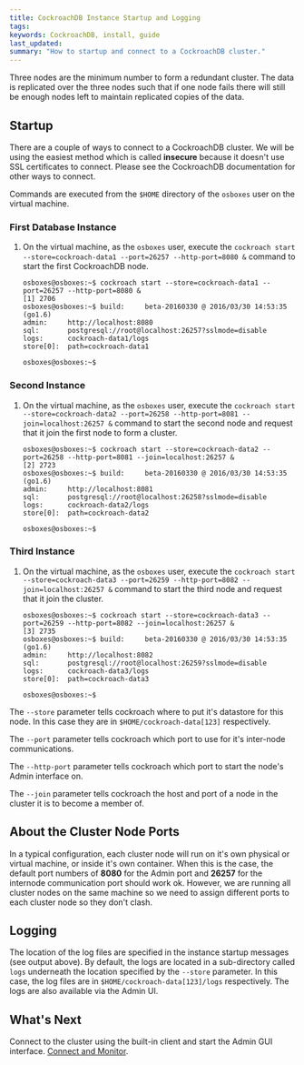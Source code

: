 ```yaml
---
title: CockroachDB Instance Startup and Logging
tags: 
keywords: CockroachDB, install, guide
last_updated: 
summary: "How to startup and connect to a CockroachDB cluster."
---
```


Three nodes are the minimum number to form a redundant cluster. The data is replicated over the three nodes such that if one node fails there will still be enough nodes left to maintain replicated copies of the data.

## Startup

There are a couple of ways to connect to a CockroachDB cluster. We will be using the easiest method which is called **insecure** because it doesn't use SSL certificates to connect. Please see the CockroachDB documentation for other ways to connect.

Commands are executed from the `$HOME` directory of the `osboxes` user on the virtual machine. 


### First Database Instance

1. On the virtual machine, as the `osboxes` user, execute the `cockroach start --store=cockroach-data1 --port=26257 --http-port=8080 &` command to start the first CockroachDB node.


   ```Shell
   osboxes@osboxes:~$ cockroach start --store=cockroach-data1 --port=26257 --http-port=8080 &
   [1] 2706
   osboxes@osboxes:~$ build:     beta-20160330 @ 2016/03/30 14:53:35 (go1.6)
   admin:     http://localhost:8080
   sql:       postgresql://root@localhost:26257?sslmode=disable
   logs:      cockroach-data1/logs
   store[0]:  path=cockroach-data1
   
   osboxes@osboxes:~$ 
   ```

### Second Instance

1. On the virtual machine, as the `osboxes` user, execute the `cockroach start --store=cockroach-data2 --port=26258 --http-port=8081 --join=localhost:26257 &` command to start the second node and request that it join the first node to form a cluster.

   ```Shell
   osboxes@osboxes:~$ cockroach start --store=cockroach-data2 --port=26258 --http-port=8081 --join=localhost:26257 &
   [2] 2723
   osboxes@osboxes:~$ build:     beta-20160330 @ 2016/03/30 14:53:35 (go1.6)
   admin:     http://localhost:8081
   sql:       postgresql://root@localhost:26258?sslmode=disable
   logs:      cockroach-data2/logs
   store[0]:  path=cockroach-data2
   
   osboxes@osboxes:~$ 
   ```

### Third Instance

1. On the virtual machine, as the `osboxes` user, execute the `cockroach start --store=cockroach-data3 --port=26259 --http-port=8082 --join=localhost:26257 &` command to start the third node and request that it join the cluster.

   ```Shell
   osboxes@osboxes:~$ cockroach start --store=cockroach-data3 --port=26259 --http-port=8082 --join=localhost:26257 &
   [3] 2735
   osboxes@osboxes:~$ build:     beta-20160330 @ 2016/03/30 14:53:35 (go1.6)
   admin:     http://localhost:8082
   sql:       postgresql://root@localhost:26259?sslmode=disable
   logs:      cockroach-data3/logs
   store[0]:  path=cockroach-data3
   
   osboxes@osboxes:~$ 
   ```
   
The `--store` parameter tells cockroach where to put it's datastore for this node. In this case they are in `$HOME/cockroach-data[123]` respectively.

The `--port` parameter tells cockroach which port to use for it's inter-node communications.

The `--http-port` parameter tells cockroach which port to start the node's Admin interface on.

The `--join` parameter tells cockroach the host and port of a node in the cluster it is to become a member of.


## About the Cluster Node Ports

In a typical configuration, each cluster node will run on it's own physical or virtual machine, or inside it's own container. When this is the case, the default port numbers of **8080** for the Admin port and **26257** for the internode communication port should work ok. However, we are running all cluster nodes on the same machine so we need to assign different ports to each cluster node so they don't clash.


## Logging

The location of the log files are specified in the instance startup messages (see output above). By default, the logs are located in a sub-directory called `logs` underneath the location specified by the `--store` parameter. In this case, the log files are in `$HOME/cockroach-data[123]/logs` respectively. The logs are also available via the Admin UI.


## What's Next

Connect to the cluster using the built-in client and start the Admin GUI interface. [Connect and Monitor](cockroach-vb-single_db_connect_and_monitor).
